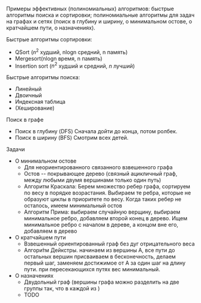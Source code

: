 Примеры эффективных (полиномиальных) алгоритмов: быстрые алгоритмы поиска и сортировки; полиномиальные алгоритмы для задач на графах и сетях (поиск в глубину и ширину, о минимальном остове, о кратчайшем пути, о назначениях).

Быстрые алгоритмы сортировки:
- QSort ($n^2$ худший, nlogn средний, n память)
- Mergesort(nlogn время, n память)
- Insertion sort ($n^2$ худший и средний, $n$ лучший)

Быстрые алгоритмы поиска:
- Линейный
- Двоичный 
- Индексная таблица
- (Хеширование)

Поиск в графе
- Поиск в глубину (DFS) Сначала дойти до конца, потом ролбек.
- Поиск в ширину (BFS) Смотрим всех детей.

Задачи
- О минимальном остове 
	- Для неориентированного связанного взвешенного графа
	- Остов -- покрывающее дерево (связный ацикличный граф, между любыми двумя вершинами только один путь)
	- Алгоритм Краскала: Берем множество ребер графа, сортируем по весу в порядке возрастания. Выбираем те ребра, которые не образуют циклы в приоритете по весу. Когда таких ребер не осталось, имеем минимальный остов
	- Алгоритм Прима: выбираем случайную верщину, выбираем минимальное ребро, добавляем второй конец в дерево. Ищем минимальное ребро с началом в дереве, а концом вне его, добавляем в дерево
- О кратчайшем пути
	- Взвешенный ориентированный граф без дуг отрицательного веса
	- Алгори́тм Дейкстры. начинаем из вершины А, все пути до остальных вершин присваиваем в бесконечность, делаем первый шаг, заменяем достижимое от А за один шаг на длину пути. при пересекающихся путях вес минимальный.
- О назначениях
	- Двудольный граф (вершины графа можно разделить на две группы так, что в каждой из )
	- TODO